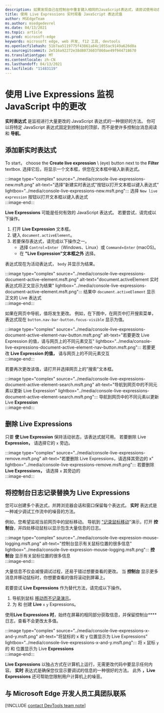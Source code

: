 ```yaml
---
description: 如果发现自己在控制台中重复键入相同的JavaScript表达式，请尝试使用动态表达式。
title: 使用 Live Expressions 实时观看 JavaScript 表达式值
author: MSEdgeTeam
ms.author: msedgedevrel
ms.date: 04/13/2021
ms.topic: article
ms.prod: microsoft-edge
keywords: microsoft edge, web 开发, f12 工具, devtools
ms.openlocfilehash: 51b7aa5119775f43861a84c1055ac9149a626d8a
ms.sourcegitcommit: 2e516a92272e38d8073603f860ae49f944718670
ms.translationtype: MT
ms.contentlocale: zh-CN
ms.lasthandoff: 04/13/2021
ms.locfileid: "11483119"
---
```

# <a name="monitor-changes-in-javascript-using-live-expressions"></a>使用 Live Expressions 监视 JavaScript 中的更改  

**实时表达式** 是监视进行大量更改的 JavaScript 表达式的一种很好的方法。    你可以将特定 JavaScript 表达式固定到控制台的顶部，而不是使许多控制台消息阅读和 **导航**。  

## <a name="add-a-new-live-expression"></a>添加新实时表达式  

To start， choose the **Create live expression** \ (eye\) button next to the **Filter** textbox.  选择它后，将显示一个文本框，供您在文本框中输入新表达式。  

:::image type="complex" source="../media/console-live-expressions-new.msft.png" alt-text="选择"新建实时表达式"按钮以打开文本框以键入表达式" lightbox="../media/console-live-expressions-new.msft.png":::
    选择 `New live expression` 按钮以打开文本框以键入表达式  
:::image-end:::  

**Live Expressions** 可能是任何有效的 JavaScript 表达式。  若要尝试，请完成以下操作。  

1.  打开 **Live Expression** 文本框。  
1.  键入 `document.activeElement`。  
1.  若要保存表达式，请完成以下操作之一。  
    *   选择 `Control`+`Enter`（Windows、Linux）或 `Command`+`Enter` (macOS)。  
    *   在 **"Live Expression"文本框之外** 选择。  
        
表达式现在为活动表达式， `body` 并显示为结果。  

:::image type="complex" source="../media/console-live-expressions-document-active-element.msft.png" alt-text="document.activeElement 实时表达式将正文显示为结果" lightbox="../media/console-live-expressions-document-active-element.msft.png":::
    结果中 `document.activeElement` 显示正文的 Live 表达式  
:::image-end:::  

如果在网页中导航，值将发生更改。  例如，在下图中，在网页中打开搜索菜单，表达式现在 `button.nav-bar-button.focus-visible` 显示为值。  

:::image type="complex" source="../media/console-live-expressions-document-active-element-nav-button.msft.png" alt-text="若要更改 Live Expression 的值，请与网页上的不同元素交互" lightbox="../media/console-live-expressions-document-active-element-nav-button.msft.png":::
    若要更改 **Live Expression 的值，** 请与网页上的不同元素交互  
:::image-end:::  

若要再次更改该值，请打开并选择网页上的"搜索"文本框。  

:::image type="complex" source="../media/console-live-expressions-document-active-element-search.msft.png" alt-text="导航到网页中的不同元素以更新 Live Expression" lightbox="../media/console-live-expressions-document-active-element-search.msft.png":::
    导航到网页中的不同元素以更新 Live **Expression**  
:::image-end:::  

## <a name="remove-live-expressions"></a>删除 Live Expressions  

只要 **使 Live Expression** 保持活动状态，该表达式就可用。  若要删除 Live **Expression，** 请选择它的 `x` 旁边。  

:::image type="complex" source="../media/console-live-expressions-remove.msft.png" alt-text="若要删除 Live Expressions，请选择其旁边的 x" lightbox="../media/console-live-expressions-remove.msft.png":::
    若要删除 **Live Expressions，** 请选择 `x` 其旁边的  
:::image-end:::  

## <a name="replace-console-logging-with-live-expressions"></a>将控制台日志记录替换为 Live Expressions  

您可以创建多个表达式，并跨浏览器会话和窗口保留每个表达式。  **实时** 表达式是一种减少调试工作流中的噪音的方法。  

例如，您希望监视当前网页中的鼠标移动。  导航到 ["记录鼠标移动][GithubMicrosoftedgeDevtoolssamplesConsoleMousemoveHtml]"演示，打开 **控制台**，并四处移动鼠标以显示包含大量信息的日志。  

:::image type="complex" source="../media/console-live-expression-mouse-logging.msft.png" alt-text="控制台显示有关鼠标位置的很多信息" lightbox="../media/console-live-expression-mouse-logging.msft.png":::
    **控制台** 显示有关鼠标位置的很多信息  
:::image-end:::  

大量信息不仅会减慢调试过程，还易于错过想要查看的更改。  当 **控制台** 显示更多消息并移动鼠标时，你想要查看的值将滚动到屏幕上。  

若要尝试 **Live Expressions** 作为替代方法，请完成以下操作。  

1.  导航到鼠标 [移动而不记录演示][GithubMicrosoftedgeDevtoolssamplesConsoleMouseNoLogHtml]。  
1.  为 和 创建 **Live** `x` `y` Expressions。  
    
使用**Live Expressions 时**，始终在屏幕的相同部分获取信息，并保留控制台**** 日志，查看不会更改太多值。

:::image type="complex" source="../media/console-live-expressions-x-and-y.msft.png" alt-text="将鼠标的 x 和 y 位置显示为 Live Expressions" lightbox="../media/console-live-expressions-x-and-y.msft.png":::
    将 `x` 鼠标 `y` 的 和 位置显示为 Live **Expressions**  
:::image-end:::  

**Live Expressions** 以独占方式在计算机上运行，无需更改代码中要显示任何内容。  **实时** 表达式是确保您仅显示要调试的信息的一种很好的方法。  此外 **，Live Expressions** 还可帮助您限制用户计算机上的噪音。

## <a name="getting-in-touch-with-the-microsoft-edge-devtools-team"></a>与 Microsoft Edge 开发人员工具团队联系  

[!INCLUDE [contact DevTools team note](../includes/contact-devtools-team-note.md)]  

<!-- links -->  

[GithubMicrosoftedgeDevtoolssamplesConsoleMousemoveHtml]: https://microsoftedge.github.io/DevToolsSamples/console/mousemove.html "控制台消息示例：使用表|GitHub"  
[GithubMicrosoftedgeDevtoolssamplesConsoleMouseNoLogHtml]: https://microsoftedge.github.io/DevToolsSamples/console/mousemove-no-log.html "无需日志记录即可移动鼠标|GitHub"  
